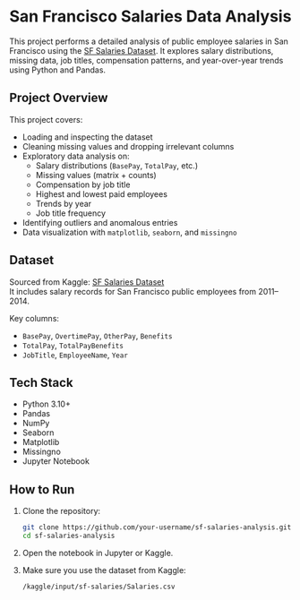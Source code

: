 # San Francisco Salaries Data Analysis

This project performs a detailed analysis of public employee salaries in San Francisco using the [SF Salaries Dataset](https://www.kaggle.com/kaggle/sf-salaries). It explores salary distributions, missing data, job titles, compensation patterns, and year-over-year trends using Python and Pandas.

## Project Overview

This project covers:

- Loading and inspecting the dataset
- Cleaning missing values and dropping irrelevant columns
- Exploratory data analysis on:
  - Salary distributions (`BasePay`, `TotalPay`, etc.)
  - Missing values (matrix + counts)
  - Compensation by job title
  - Highest and lowest paid employees
  - Trends by year
  - Job title frequency
- Identifying outliers and anomalous entries
- Data visualization with `matplotlib`, `seaborn`, and `missingno`

## Dataset

Sourced from Kaggle: [SF Salaries Dataset](https://www.kaggle.com/kaggle/sf-salaries)  
It includes salary records for San Francisco public employees from 2011–2014.

Key columns:
- `BasePay`, `OvertimePay`, `OtherPay`, `Benefits`
- `TotalPay`, `TotalPayBenefits`
- `JobTitle`, `EmployeeName`, `Year`

## Tech Stack

- Python 3.10+  
- Pandas  
- NumPy  
- Seaborn  
- Matplotlib  
- Missingno  
- Jupyter Notebook  

## How to Run

1. Clone the repository:
   ```bash
   git clone https://github.com/your-username/sf-salaries-analysis.git
   cd sf-salaries-analysis
   ```

2. Open the notebook in Jupyter or Kaggle.

3. Make sure you use the dataset from Kaggle:
   ```bash
   /kaggle/input/sf-salaries/Salaries.csv
   ```
